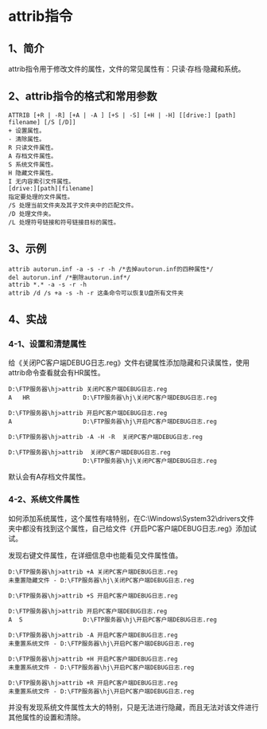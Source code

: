 # attrib指令

## 1、简介
attrib指令用于修改文件的属性，文件的常见属性有：只读·存档·隐藏和系统。

## 2、attrib指令的格式和常用参数
```
ATTRIB [+R | -R] [+A | -A ] [+S | -S] [+H | -H] [[drive:] [path] filename] [/S [/D]]
+ 设置属性。
- 清除属性。
R 只读文件属性。
A 存档文件属性。
S 系统文件属性。
H 隐藏文件属性。
I 无内容索引文件属性。
[drive:][path][filename]
指定要处理的文件属性。
/S 处理当前文件夹及其子文件夹中的匹配文件。
/D 处理文件夹。
/L 处理符号链接和符号链接目标的属性。
```

## 3、示例
```
attrib autorun.inf -a -s -r -h /*去掉autorun.inf的四种属性*/
del autorun.inf /*删除autorun.inf*/
attrib *.* -a -s -r -h
attrib /d /s +a -s -h -r 这条命令可以恢复U盘所有文件夹
```

## 4、实战

### 4-1、设置和清楚属性
给《关闭PC客户端DEBUG日志.reg》文件右键属性添加隐藏和只读属性，使用attrib命令查看就会有HR属性。
```
D:\FTP服务器\hj>attrib 关闭PC客户端DEBUG日志.reg
A   HR               D:\FTP服务器\hj\关闭PC客户端DEBUG日志.reg

D:\FTP服务器\hj>attrib 开启PC客户端DEBUG日志.reg
A                    D:\FTP服务器\hj\开启PC客户端DEBUG日志.reg

D:\FTP服务器\hj>attrib -A -H -R  关闭PC客户端DEBUG日志.reg

D:\FTP服务器\hj>attrib  关闭PC客户端DEBUG日志.reg
                     D:\FTP服务器\hj\关闭PC客户端DEBUG日志.reg
```
默认会有A存档文件属性。

### 4-2、系统文件属性
如何添加系统属性，这个属性有啥特别，在C:\Windows\System32\drivers文件夹中都没有找到这个属性，自己给文件《开启PC客户端DEBUG日志.reg》添加试试。

发现右键文件属性，在详细信息中也能看见文件属性值。

```
D:\FTP服务器\hj>attrib +A 关闭PC客户端DEBUG日志.reg
未重置隐藏文件 - D:\FTP服务器\hj\关闭PC客户端DEBUG日志.reg

D:\FTP服务器\hj>attrib +S 开启PC客户端DEBUG日志.reg

D:\FTP服务器\hj>attrib 开启PC客户端DEBUG日志.reg
A  S                 D:\FTP服务器\hj\开启PC客户端DEBUG日志.reg

D:\FTP服务器\hj>attrib -A 开启PC客户端DEBUG日志.reg
未重置系统文件 - D:\FTP服务器\hj\开启PC客户端DEBUG日志.reg

D:\FTP服务器\hj>attrib +H 开启PC客户端DEBUG日志.reg
未重置系统文件 - D:\FTP服务器\hj\开启PC客户端DEBUG日志.reg

D:\FTP服务器\hj>attrib +R 开启PC客户端DEBUG日志.reg
未重置系统文件 - D:\FTP服务器\hj\开启PC客户端DEBUG日志.reg
```
并没有发现系统文件属性太大的特别，只是无法进行隐藏，而且无法对该文件进行其他属性的设置和清除。
